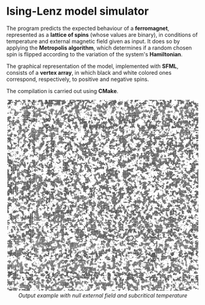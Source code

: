 # Ising-Lenz model simulator

The program predicts the expected behaviour of a **ferromagnet**, represented as a **lattice of spins** (whose values are binary), in conditions of temperature and external magnetic field given as input. It does so by applying the **Metropolis algorithm**, which determines if a random chosen spin is flipped according to the variation of the system's **Hamiltonian**.

The graphical representation of the model, implemented with **SFML**, consists of a **vertex array**, in which black and white colored ones correspond, respectively, to positive and negative spins.

The compilation is carried out using **CMake**.
<p align="center">
<img src="demo_image.png" width="500" height="500">
</br> <i> Output example with null external field and subcritical temperature </i>
</p>
